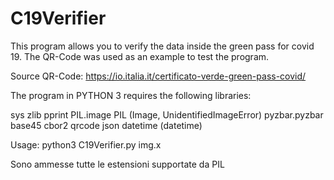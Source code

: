 # C19Verifier
This program allows you to verify the data inside the green pass for covid 19.  The QR-Code was used as an example to test the program.  

Source QR-Code: https://io.italia.it/certificato-verde-green-pass-covid/

The program in PYTHON 3 requires the following libraries:
  
  sys
  zlib
  pprint
  PIL.image
  PIL                 (Image, UnidentifiedImageError)
  pyzbar.pyzbar
  base45
  cbor2
  qrcode
  json
  datetime            (datetime)



Usage: 
  python3 C19Verifier.py img.x
  
  Sono ammesse tutte le estensioni supportate da PIL
